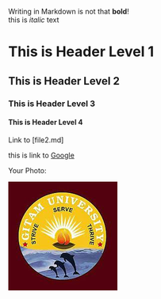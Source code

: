 Writing in Markdown is not that __bold__!  
 this is *italic* text


 # This is Header Level 1
 ## This is Header Level 2
 ### This is Header Level 3 
 #### This is Header Level 4

Link to [file2.md]

 this is link to [Google](https://www.google.com)

 Your Photo:

 ![Saketh](Gitam-logo.jpg)
